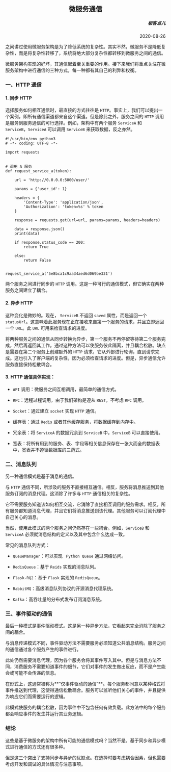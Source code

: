 <h2 align= center> 微服务通信 </h2>

<h5 align=right> 极客点儿 </h5>
<p align=right> 2020-08-26 </p>

之间讲过使用微服务架构是为了降低系统的复杂性。其实不然，微服务不是降低复杂性，而是将复杂性转移了，系统将绝大部分复杂性都转移到微服务之间的通信。

微服务架构实现的好坏，其通信起着至关重要的作用。接下来我们将重点关注在微服务架构中进行通信的三种方式，每一种都有其自己的利弊和权衡。
	
### 一、HTTP 通信

#### 1. 同步 HTTP

选择服务如何相互通信时，最直接的方式往往是 `HTTP`。事实上，我们可以提出一个案例，即所有通信渠道都来自这个渠道。但是除此之外，服务之间的 `HTTP` 调用是服务到服务通信的可行选择。例如，架构中有两个服务 `ServiceA` 和 `ServiceB`，`ServiceA` 可以调用 `ServiceB`  来获取数据，反之亦然。

	#!/usr/bin/env python3
	# -*- coding: UTF-8 -*-
	
	import requests
	
	
	# 调用 A 服务
	def request_service_a(token):
	
	    url = 'http://0.0.0.0:5000/user/'
	
	    params = {'user_id': 1}
	
	    headers = {
	        'Content-Type': 'application/json',
	        'Authorization': 'token=%s' % token
	    }
	
	    response = requests.get(url=url, params=params, headers=headers)
	
	    data = response.json()
	    print(data)
	
	    if response.status_code == 200:
	        return True
	        
	    else:
	        return False
	
	
	request_service_a('5e8bca1c9aa34aed6d069be331')

两个服务之间进行同步的 `HTTP` 调用。这是一种可行的通信模式，但它确实在两种服务之间建立了耦合。

#### 2. 异步 HTTP

这种变化是微妙的。现在， `ServiceB` 不返回 `saved` 属性，而是返回一个 `statusUrl`。这意味着此服务现在正在接收来自第一个服务的请求，并且立即返回一个 `URL`。此 `URL` 可用来检查请求的进度。

将两种服务之间的通信从同步转换为异步，第一个服务不再停留等待第二个服务完成，然后再返回其工作。通过这种方法可以使服务彼此隔离，并且耦合松散。缺点是需要在第二个服务上创建额外的 `HTTP` 请求，它从外部进行轮询，直到请求完成。这也引入了客户端的复杂性，因为必须检查请求的进度。但是，异步通信允许服务直接保持松散耦合。

#### 3. HTTP 通信具体实现：

- `API` 调用：微服务之间互相调用，最简单的通信方式。

- `RPC`：远程过程调用，由于我们架构是遵从 `REST`，不考虑 `RPC` 调用。

- `Socket`：通过建立 `socket` 实现 `HTTP` 通信。

- 缓存表：通过 `Redis` 或者其他缓存服务，将数据缓存到内存中。

- 冗余表：将 `ServiceA` 的数据冗余到 `ServiceB` 中，`ServiceB` 可以直接使用。

- 宽表：将所有用到的服务、表、字段等相关信息保存在一张大而全的数据表中，宽表并不遵循数据库的三范式。

### 二、消息队列

另一种通信模式是基于消息的通信。

与 `HTTP` 通信不同，所涉及的服务不直接相互通信。相反，服务将消息推送到其他服务订阅的消息代理。这消除了许多与 `HTTP` 通信相关的复杂性。

它不需要服务知道该如何相互交流，它消除了直接相互调用的服务需求。相反，所有服务都知道消息代理，并且它们将消息推送到该代理。其他服务可以订阅代理中自己关心的消息。

当然，使用此模式的两个服务之间仍然存在一些耦合。例如，`ServiceB` 和 `ServiceA` 必须就消息结构的定义以及其中包含什么达成一致。

常见的消息队列方式：

- `QueueManager`：可以实现 ` Python Queue` 通过网络访问。

- `RedisQueue`：基于 `Reids` 实现的消息队列。

- `Flask-RQ2`：基于 `Flask` 实现的 `RedisQueue`。

- `RabbitMQ`：高级消息队列协议的开源消息代理系统。

- `Kafka`：高吞吐量的分布式发布订阅消息系统。

### 三、事件驱动的通信

最后一种模式是事件驱动模式。这是另一种异步方法，它看起来完全消除了服务之间的耦合。

与消息传递模式不同，事件驱动方法不需要服务必须知道公共消息结构。服务之间的通信通过各个服务产生的事件进行。

此处仍然需要消息代理，因为各个服务会将其事件写入其中。但是与消息方法不同，消费服务不需要知道事件的细节，它们对事件的发生做出反应，而不是产生能会或可能不会传递的信息。

在形式上，这通常被称为**“仅事件驱动的通信”**。每个服务都同意以某种格式将事件推送到代理，这使得通信松散耦合。服务可以监听他们关心的事件，并且提供为响应它们而需要运行的逻辑。

此模式使服务的耦合松散，因为事件中不包含任何有效负载。此方法中的每个服务都会响应事件的发生并运行其业务逻辑。

### 结论

这些是基于微服务的架构中所有可能的通信模式吗？当然不是。基于同步和异步模式进行通信的方式还有很多种。

但是这三个突出了支持同步与异步的优缺点。在选择时要考虑耦合因素，但也需要考虑开发和调试的具体情况与注意事项。